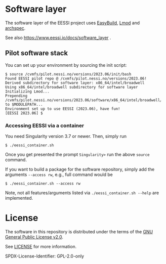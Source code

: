# Software layer

The software layer of the EESSI project uses [EasyBuild](https://docs.easybuild.io), [Lmod](https://lmod.readthedocs.io) and [archspec](https://archspec.readthedocs.io).

See also https://www.eessi.io/docs/software_layer .

## Pilot software stack

You can set up your environment by sourcing the init script:

```
$ source /cvmfs/pilot.nessi.no/versions/2023.06/init/bash
Found EESSI pilot repo @ /cvmfs/pilot.nessi.no/versions/2023.06!
Derived subdirectory for software layer: x86_64/intel/broadwell
Using x86_64/intel/broadwell subdirectory for software layer
Initializing Lmod...
Prepending /cvmfs/pilot.nessi.no/versions/2023.06/software/x86_64/intel/broadwell/modules/all to $MODULEPATH...
Environment set up to use EESSI (2023.06), have fun!
[EESSI 2023.06] $
```

### Accessing EESSI via a container

You need Singularity version 3.7 or newer. Then, simply run

```
$ ./eessi_container.sh
```
Once you get presented the prompt `Singularity>` run the above `source` command.

If you want to build a package for the software repository, simply add the arguments `--access rw`, e.g., full command would be

```
$ ./eessi_container.sh --access rw
```
Note, not all features/arguments listed via `./eessi_container.sh --help` are implemented.

# License

The software in this repository is distributed under the terms of the
[GNU General Public License v2.0](https://opensource.org/licenses/GPL-2.0).

See [LICENSE](https://github.com/EESSI/software-layer/blob/main/LICENSE) for more information.

SPDX-License-Identifier: GPL-2.0-only
